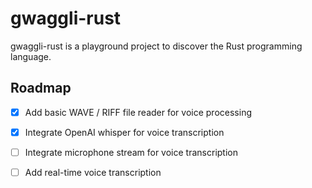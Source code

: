 # gwaggli-rust

gwaggli-rust is a playground project to discover the Rust programming language.

## Roadmap

- [x] Add basic WAVE / RIFF file reader for voice processing
- [x] Integrate OpenAI whisper for voice transcription
- [ ] Integrate microphone stream for voice transcription
- [ ] Add real-time voice transcription

